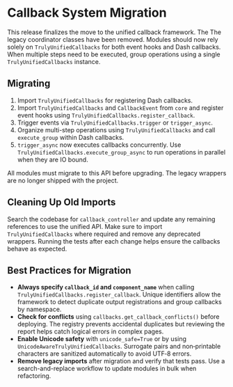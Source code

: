 # Callback System Migration

This release finalizes the move to the unified callback framework. The
The legacy coordinator classes have been removed. Modules should now rely solely
on `TrulyUnifiedCallbacks` for both event hooks and Dash callbacks. When multiple
steps need to be executed, group operations using a single
`TrulyUnifiedCallbacks` instance.

## Migrating

1. Import `TrulyUnifiedCallbacks` for registering Dash callbacks.
2. Import `TrulyUnifiedCallbacks` and `CallbackEvent` from `core` and register event
   hooks using `TrulyUnifiedCallbacks.register_callback`.
3. Trigger events via `TrulyUnifiedCallbacks.trigger` or `trigger_async`.
4. Organize multi-step operations using `TrulyUnifiedCallbacks` and call `execute_group`
   within Dash callbacks.
5. `trigger_async` now executes callbacks concurrently. Use
   `TrulyUnifiedCallbacks.execute_group_async` to run operations in parallel
   when they are IO bound.


All modules must migrate to this API before upgrading. The legacy wrappers are
no longer shipped with the project.

## Cleaning Up Old Imports

Search the codebase for `callback_controller` and update any remaining
references to use the unified API. Make sure to import `TrulyUnifiedCallbacks`
where required and remove any deprecated wrappers. Running the tests after
each change helps ensure the callbacks behave as expected.

## Best Practices for Migration

- **Always specify `callback_id` and `component_name`** when calling
  `TrulyUnifiedCallbacks.register_callback`. Unique identifiers allow the
  framework to detect duplicate output registrations and group callbacks by
  namespace.
- **Check for conflicts** using `callbacks.get_callback_conflicts()` before
  deploying. The registry prevents accidental duplicates but reviewing the
  report helps catch logical errors in complex pages.
- **Enable Unicode safety** with `unicode_safe=True` or by using
  `UnicodeAwareTrulyUnifiedCallbacks`. Surrogate pairs and non‑printable
  characters are sanitized automatically to avoid UTF‑8 errors.
- **Remove legacy imports** after migration and verify that tests pass. Use a
  search-and-replace workflow to update modules in bulk when refactoring.
